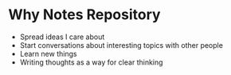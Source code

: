 
# Why Notes Repository

- Spread ideas I care about
- Start conversations about interesting topics with other people
- Learn new things
- Writing thoughts as a way for clear thinking

